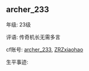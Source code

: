 ## archer_233

年级: 23级

评语: 传奇机长无需多言

cf账号: [archer_233](https://codeforces.com/profile/archer_233), [ZRZxiaohao](https://codeforces.com/profile/ZRZxiaohao)

生平事迹: 